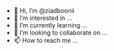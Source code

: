 - 👋 Hi, I’m @ziadboonii
- 👀 I’m interested in ...
- 🌱 I’m currently learning ...
- 💞️ I’m looking to collaborate on ...
- 📫 How to reach me ...

<!---
ziadboonii/ziadboonii is a ✨ special ✨ repository because its `README.md` (this file) appears on your GitHub profile.
You can click the Preview link to take a look at your changes.
--->
